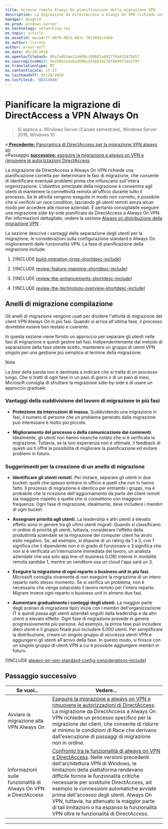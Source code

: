 ```yaml
---
title: Accesso remoto Always On pianificazione della migrazione VPN
description: La migrazione da DirectAccess a Always On VPN richiede una pianificazione corretta per determinare le fasi di migrazione, che consente di identificare eventuali problemi prima che influiscano sull'intera organizzazione.
manager: dougkim
ms.prod: windows-server
ms.technology: networking-ras
ms.topic: article
ms.assetid: eeca4cf7-90f0-485d-843c-76c5885c54b0
ms.author: lizross
author: eross-msft
ms.date: 05/29/2018
ms.openlocfilehash: 80a7a8b3ee13a9d9cc99b81ab917f6443147565f
ms.sourcegitcommit: da7b9bce1eba369bcd156639276f6899714e279f
ms.translationtype: MT
ms.contentlocale: it-IT
ms.lasthandoff: 03/26/2020
ms.locfileid: "80314946"
---
```

# <a name="plan-the-directaccess-to-always-on-vpn-migration"></a>Pianificare la migrazione di DirectAccess a VPN Always On

>Si applica a: Windows Server (Canale semestrale), Windows Server 2016, Windows 10

&#171;[ **Precedente:** Panoramica di DirectAccess per la migrazione VPN always on](da-always-on-migration-overview.md)<br>
&#187;Passaggio [ **successivo:** eseguire la migrazione a always on VPN e rimuovere le autorizzazioni DirectAccess](da-always-on-migration-deploy.md)


La migrazione da DirectAccess a Always On VPN richiede una pianificazione corretta per determinare le fasi di migrazione, che consente di identificare eventuali problemi prima che influiscano sull'intera organizzazione. L'obiettivo principale della migrazione è consentire agli utenti di mantenere la connettività remota all'ufficio durante tutto il processo. Se le attività vengono eseguite in modo non corretto, è possibile che si verifichi un race condition, lasciando gli utenti remoti senza alcun modo per accedere alle risorse aziendali. È pertanto consigliabile eseguire una migrazione side-by-side pianificata da DirectAccess a Always On VPN. Per informazioni dettagliate, vedere la sezione [Always on distribuzione della migrazione VPN](da-always-on-migration-deploy.md) .

La sezione descrive i vantaggi della separazione degli utenti per la migrazione, le considerazioni sulla configurazione standard e Always On miglioramenti delle funzionalità VPN. La fase di pianificazione della migrazione include:

1.  [!INCLUDE [build-migration-rings-shortdesc-include](../includes/build-migration-rings-shortdesc-include.md)]

2.  [!INCLUDE [review-feature-mapping-shortdesc-include](../includes/review-feature-mapping-shortdesc-include.md)] 

3.  [!INCLUDE [review-the-enhancements-shortdesc-include](../includes/review-the-enhancements-shortdesc-include.md)] 

4.  [!INCLUDE [review-the-technology-overview-shortdesc-include](../includes/review-the-technology-overview-shortdesc-include.md)]

## <a name="build-migration-rings"></a>Anelli di migrazione compilazione
Gli anelli di migrazione vengono usati per dividere l'attività di migrazione del client VPN Always On in più fasi. Quando si arriva all'ultima fase, il processo dovrebbe essere ben testato e coerente.

In questa sezione viene fornito un approccio per separare gli utenti nelle fasi di migrazione e quindi gestire tali fasi. Indipendentemente dal metodo di separazione della fase utente scelto, mantenere un gruppo di utenti VPN singolo per una gestione più semplice al termine della migrazione.

>[!NOTE] 
>La _fase_ della parola non è destinata a indicare che si tratta di un processo lungo. Che si tratti di ogni fase in un paio di giorni o di un paio di mesi, Microsoft consiglia di sfruttare la migrazione side-by-side e di usare un approccio graduale.

### <a name="benefits-of-dividing-the-migration-effort-into-multiple-phases"></a>Vantaggi della suddivisione del lavoro di migrazione in più fasi

-   **Protezione da interruzioni di massa.** Suddividendo una migrazione in fasi, il numero di persone che un problema generato dalla migrazione può interessare è molto più piccolo.

-   **Miglioramento del processo o della comunicazione dai commenti.** Idealmente, gli utenti non hanno neanche notato che si è verificata la migrazione. Tuttavia, se la loro esperienza non è ottimale, il feedback di questi usi ti offre la possibilità di migliorare la pianificazione ed evitare problemi in futuro.

### <a name="tips-for-building-your-migration-ring"></a>Suggerimenti per la creazione di un anello di migrazione

-   **Identificare gli utenti remoti.** Per iniziare, separare gli utenti in due bucket: quelli che spesso entrano in ufficio e quelli che non lo hanno fatto. Il processo di migrazione è identico per entrambi i gruppi, ma è probabile che la ricezione dell'aggiornamento da parte dei client remoti sia maggiore rispetto a quelle che si connettono con maggiore frequenza. Ogni fase di migrazione, idealmente, deve includere i membri di ogni bucket.

-  **Assegnare priorità agli utenti.** La leadership e altri utenti a elevato effetto sono in genere tra gli ultimi utenti migrati. Quando si classificano in ordine di priorità gli utenti, tuttavia, considerare l'effetto della produttività aziendale se la migrazione del computer client ha avuto esito negativo. Se, ad esempio, si dispone di un rating da 1 a 3, con 1 significa che il dipendente non è in grado di funzionare e 3 significa che non si è verificata un'interruzione immediata del lavoro, un analista aziendale che usa solo app line-of-business (LOB) interne in modalità remota sarebbe 1, mentre un venditore usa un cloud l'app sarà un 3.

-   **Eseguire la migrazione di ogni reparto o business unit in più fasi.** Microsoft consiglia vivamente di non eseguire la migrazione di un intero reparto nello stesso momento. Se si verifica un problema, non è necessario che venga ostacolato il lavoro remoto per l'intero reparto. Migrare invece ogni reparto o business unit in almeno due fasi.

-   **Aumentare gradualmente i conteggi degli utenti.** La maggior parte degli scenari di migrazione tipici inizia con i membri dell'organizzazione IT e quindi passa agli utenti aziendali seguiti dalla leadership e da altri utenti a elevato effetto. Ogni fase di migrazione prevede in genere progressivamente più persone. Ad esempio, la prima fase può includere dieci utenti e il gruppo finale può includere 5.000 utenti. Per semplificare la distribuzione, creare un singolo gruppo di sicurezza utenti VPN e aggiungervi gli utenti all'arrivo della fase. In questo modo, si finisce con un singolo gruppo di utenti VPN a cui è possibile aggiungere membri in futuro.

[!INCLUDE [always-on-vpn-standard-config-considerations-include](../includes/always-on-vpn-standard-config-considerations-include.md)]


## <a name="next-step"></a>Passaggio successivo

|Se vuoi...  |Vedere...  |
|---------|---------|
|Avviare la migrazione alla VPN Always On     |[Eseguire la migrazione a always on VPN e rimuovere le autorizzazioni di DirectAccess](da-always-on-migration-deploy.md). La migrazione da DirectAccess a Always On VPN richiede un processo specifico per la migrazione dei client, che consente di ridurre al minimo le condizioni di Race che derivano dall'esecuzione di passaggi di migrazione non in ordine.         |
|Informazioni sulle funzionalità di Always On VPN e DirectAccess    |[Confronto tra le funzionalità di always on VPN e DirectAccess](../vpn/vpn-map-da.md). Nelle versioni precedenti dell'architettura VPN di Windows, le limitazioni della piattaforma rendevano difficile fornire le funzionalità critiche necessarie per sostituire DirectAccess, ad esempio le connessioni automatiche avviate prima dell'accesso degli utenti. Always On VPN, tuttavia, ha attenuato la maggior parte di tali limitazioni o ha espanso la funzionalità VPN oltre le funzionalità di DirectAccess.         |



---
